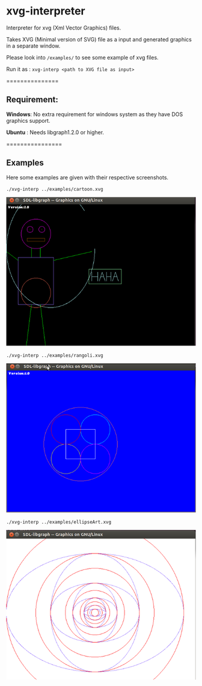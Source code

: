 xvg-interpreter
===============

Interpreter for xvg (Xml Vector Graphics) files.

Takes XVG (Minimal version of SVG) file as a input and generated graphics in a separate window.

Please look into `/examples/` to see some example of xvg files.

Run it as : ```xvg-interp <path to XVG file as input>```


===============
<h2>Requirement:</h2>

<b>Windows</b>:
  No extra requirement for windows system as they have DOS graphics support.
  
<b>Ubuntu</b> :
  Needs libgraph1.2.0 or higher.


================
<h2>Examples</h2>

Here some examples are given with their respective screenshots.

```shell
./xvg-interp ../examples/cartoon.xvg
```
![Alt text](/screenshots/1.png "./xvg-interp ../examples/cartoon.xvg")


```shell
./xvg-interp ../examples/rangoli.xvg
```
![Alt text](/screenshots/2.png "./xvg-interp ../examples/rangoli.xvg")


```shell
./xvg-interp ../examples/ellipseArt.xvg
```
![Alt text](/screenshots/3.png "./xvg-interp ../examples/ellipseArt.xvg")
